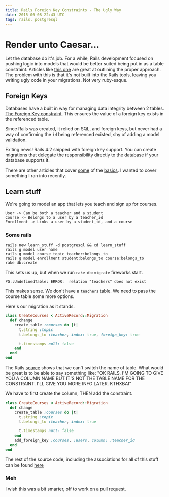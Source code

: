 ```yaml
---
title: Rails Foreign Key Constraints - The Ugly Way
date: 2015-06-08 22:43 UTC
tags: rails, postgresql
---
```


# Render unto Caesar...
Let the database do it's job. For a while, Rails development focused on pushing logic into models that would be better suited being put in as a table constraint. Articles like [this one](http://shuber.io/porting-activerecord-validations-to-postgres) are great at outlining the proper approach. The problem with this is that it's not built into the Rails tools, leaving you writing ugly code in your migrations. Not very ruby-esque.

## Foreign Keys
Databases have a built in way for managing data integrity between 2 tables. [The Foreign Key constraint](http://en.wikipedia.org/wiki/Foreign_key). This ensures the value of a foreign key exists in the referenced table.

Since Rails was created, it relied on SQL, and foreign keys, but never had a way of confirming the `id` being referenced existed, shy of adding a model validation.

Exiting news! Rails 4.2 shipped with foreign key support. You can create migrations that delegate the responsibility directly to the database if your database supports it.

There are other articles that cover [some](https://robots.thoughtbot.com/referential-integrity-with-foreign-keys) of the [basics](https://richonrails.com/articles/foreign-keys-in-rails-4-2). I wanted to cover something I ran into recently.

## Learn stuff
We're going to model an app that lets you teach and sign up for courses.

```
User -> Can be both a teacher and a student
Course -> Belongs to a user by a teacher_id
Enrollment -> Links a user by a student_id, and a course
```

### Some rails

``` shell
rails new learn_stuff -d postgresql && cd learn_stuff
rails g model user name
rails g model course topic teacher:belongs_to
rails g model enrollment student:belongs_to course:belongs_to
rake db:create
```

This sets us up, but when we run `rake db:migrate` fireworks start.

```
PG::UndefinedTable: ERROR:  relation "teachers" does not exist
```

This makes sense. We don't have a `teachers` table. We need to pass the course table some more options.

Here's our migration as it stands.

``` ruby
class CreateCourses < ActiveRecord::Migration
  def change
    create_table :courses do |t|
      t.string :topic
      t.belongs_to :teacher, index: true, foreign_key: true

      t.timestamps null: false
    end
  end
end
```

The Rails [source](https://github.com/rails/rails/blob/7785417984f61a9d5e00416c13b89dce2ee02daf/activerecord/lib/active_record/connection_adapters/abstract/schema_statements.rb#L658) shows that we can't switch the name of table. What would be great is to be able to say something like: "OK RAILS, I'M GOING TO GIVE YOU A COLUMN NAME BUT IT'S NOT THE TABLE NAME FOR THE CONSTRAINT. I'LL GIVE YOU MORE INFO LATER. KTHXBAI"

We have to first create the column, THEN add the constraint.

``` ruby
class CreateCourses < ActiveRecord::Migration
  def change
    create_table :courses do |t|
      t.string :topic
      t.belongs_to :teacher, index: true

      t.timestamps null: false
    end
    add_foreign_key :courses, :users, column: :teacher_id
  end
end
```

The rest of the source code, including the associations for all of this stuff can be found [here](https://github.com/octosteve/learn_stuff)

### Meh

I wish this was a bit smarter, off to work on a pull request.

